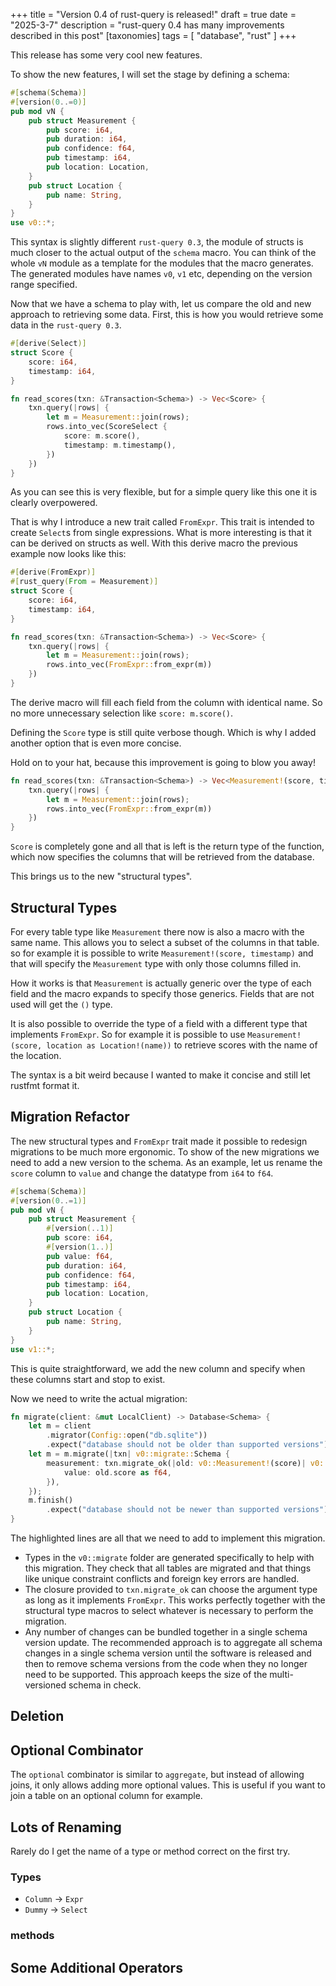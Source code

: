 +++
title = "Version 0.4 of rust-query is released!"
draft = true
date = "2025-3-7"
description = "rust-query 0.4 has many improvements described in this post"
[taxonomies]
tags = [ "database", "rust" ]
+++

This release has some very cool new features.

To show the new features, I will set the stage by defining a schema:
```Rust Enhanced
#[schema(Schema)]
#[version(0..=0)]
pub mod vN {
    pub struct Measurement {
        pub score: i64,
        pub duration: i64,
        pub confidence: f64,
        pub timestamp: i64,
        pub location: Location,
    }
    pub struct Location {
        pub name: String,
    }
}
use v0::*;
```
This syntax is slightly different `rust-query 0.3`, the module of structs is much closer to the actual output of the `schema` macro. You can think of the whole `vN` module as a template for the modules that the macro generates. The generated modules have names `v0`, `v1` etc, depending on the version range specified. 
<!-- Of course not all versions of the schema are going to be identical, we will look at how to specify differences later. -->

Now that we have a schema to play with, let us compare the old and new approach to retrieving some data.
First, this is how you would retrieve some data in the `rust-query 0.3`.
```Rust Enhanced
#[derive(Select)]
struct Score {
    score: i64,
    timestamp: i64,
}

fn read_scores(txn: &Transaction<Schema>) -> Vec<Score> {
    txn.query(|rows| {
        let m = Measurement::join(rows);
        rows.into_vec(ScoreSelect {
            score: m.score(),
            timestamp: m.timestamp(),
        })
    })
}
```
As you can see this is very flexible, but for a simple query like this one it is clearly overpowered.

That is why I introduce a new trait called `FromExpr`. This trait is intended to create `Select`s from single expressions. What is more interesting is that it can be derived on structs as well. With this derive macro the previous example now looks like this:
```Rust Enhanced,hl_lines=1-2 11
#[derive(FromExpr)]
#[rust_query(From = Measurement)]
struct Score {
    score: i64,
    timestamp: i64,
}

fn read_scores(txn: &Transaction<Schema>) -> Vec<Score> {
    txn.query(|rows| {
        let m = Measurement::join(rows);
        rows.into_vec(FromExpr::from_expr(m))
    })
}
```
The derive macro will fill each field from the column with identical name. So no more unnecessary selection like `score: m.score()`.

Defining the `Score` type is still quite verbose though.
Which is why I added another option that is even more concise.

Hold on to your hat, because this improvement is going to blow you away!
```Rust Enhanced,hl_lines=1
fn read_scores(txn: &Transaction<Schema>) -> Vec<Measurement!(score, timestamp)> {
    txn.query(|rows| {
        let m = Measurement::join(rows);
        rows.into_vec(FromExpr::from_expr(m))
    })
}
```
`Score` is completely gone and all that is left is the return type of the function, which now specifies the columns that will be retrieved from the database.

This brings us to the new "structural types".

## Structural Types

For every table type like `Measurement` there now is also a macro with the same name.
This allows you to select a subset of the columns in that table.
so for example it is possible to write `Measurement!(score, timestamp)` and that will specify the
`Measurement` type with only those columns filled in.

How it works is that `Measurement` is actually generic over the type of each field and the macro
expands to specify those generics. Fields that are not used will get the `()` type.

It is also possible to override the type of a field with a different type that implements `FromExpr`.
So for example it is possible to use `Measurement!(score, location as Location!(name))` to retrieve
scores with the name of the location.

The syntax is a bit weird because I wanted to make it concise and still let rustfmt format it.

## Migration Refactor

The new structural types and `FromExpr` trait made it possible to redesign migrations to be much
more ergonomic.
To show of the new migrations we need to add a new version to the schema.
As an example, let us rename the `score` column to `value` and change the datatype from `i64` to `f64`.

```Rust Enhanced,hl_lines=2 5 7-8 18
#[schema(Schema)]
#[version(0..=1)]
pub mod vN {
    pub struct Measurement {
        #[version(..1)]
        pub score: i64,
        #[version(1..)]
        pub value: f64,
        pub duration: i64,
        pub confidence: f64,
        pub timestamp: i64,
        pub location: Location,
    }
    pub struct Location {
        pub name: String,
    }
}
use v1::*;
```
This is quite straightforward, we add the new column and specify when these columns start and stop to exist.

Now we need to write the actual migration:
```Rust Enhanced,hl_lines=5-9
fn migrate(client: &mut LocalClient) -> Database<Schema> {
    let m = client
        .migrator(Config::open("db.sqlite"))
        .expect("database should not be older than supported versions");
    let m = m.migrate(|txn| v0::migrate::Schema {   
        measurement: txn.migrate_ok(|old: v0::Measurement!(score)| v0::migrate::Measurement {
            value: old.score as f64,
        }),
    });
    m.finish()
        .expect("database should not be newer than supported versions")
}
```
The highlighted lines are all that we need to add to implement this migration.
- Types in the `v0::migrate` folder are generated specifically to help with this migration.
They check that all tables are migrated and that things like unique constraint conflicts and foreign key errors are handled.
- The closure provided to `txn.migrate_ok` can choose the argument type as long as it implements `FromExpr`.
This works perfectly together with the structural type macros to select whatever is necessary to perform the migration.
- Any number of changes can be bundled together in a single schema version update.
The recommended approach is to aggregate all schema changes in a single schema version until the software is released and then to remove schema versions from the code when they no longer need to be supported.
This approach keeps the size of the multi-versioned schema in check. 

## Deletion


## Optional Combinator

The `optional` combinator is similar to `aggregate`, but instead of allowing joins, it only allows adding more optional values.
This is useful if you want to join a table on an optional column for example.


## Lots of Renaming

Rarely do I get the name of a type or method correct on the first try.

### Types
- `Column` -> `Expr`
- `Dummy` -> `Select`

### methods

## Some Additional Operators
